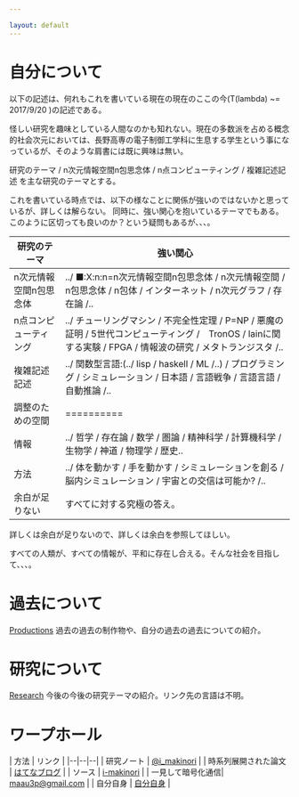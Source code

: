 ```yaml
---

layout: default
---
```


# 自分について
以下の記述は、何れもこれを書いている現在の現在のここの今(T(lambda) ~= 2017/9/20 )の記述である。

怪しい研究を趣味としている人間なのかも知れない。現在の多数派を占める概念的社会次元においては、長野高専の電子制御工学科に生息する学生という事になっているが、そのような肩書には既に興味は無い。

研究のテーマ / n次元情報空間n包思念体 / n点コンピューティング / 複雑記述記述 を主な研究のテーマとする。

これを書いている時点では、以下の様なことに関係が強いのではないかと思っているが、詳しくは解らない。
同時に、強い関心を抱いているテーマでもある。このように区切っても良いのか？という疑問もあるが、、、。


| 研究のテーマ | 強い関心 |
|--|--|
| n次元情報空間n包思念体　| ../ ■:X:n:n=n次元情報空間n包思念体 / n次元情報空間 / n包思念体 / n包体 / インターネット / n次元グラフ / 存在論 /.. |
| n点コンピューティング | ../ チューリングマシン / 不完全性定理 / P=NP / 悪魔の証明 / 5世代コンピューティング /　TronOS / lainに関する実験 / FPGA / 情報波の研究 / メタトランジスタ /.. |
| 複雑記述記述 | ../ 関数型言語:(../ lisp / haskell / ML /..) / プログラミング / シミュレーション / 日本語 / 言語戦争 / 言語言語 / 自動推論 /.. |
| 調整のための空間 | ========== |
| 情報 | ../ 哲学 / 存在論 / 数学 / 圏論 / 精神科学 / 計算機科学 / 生物学 / 神道 / 物理学 / 歴史.. |
| 方法 | ../ 体を動かす / 手を動かす / シミュレーションを創る / 脳内シミュレーション / 宇宙との交信は可能か? /.. |
| 余白が足りない | すべてに対する究極の答え。|


詳しくは余白が足りないので、詳しくは余白を参照してほしい。

すべての人類が、すべての情報が、平和に存在し合える。そんな社会を目指して、、、。

# 過去について
[Productions](./productions.html)
過去の過去の制作物や、自分の過去の過去についての紹介。

# 研究について
[Research](./research.html)
今後の今後の研究テーマの紹介。リンク先の言語は不明。

# ワープホール

| 方法 | リンク |
|--|--|--|
| 研究ノート | [@i_makinori](https://twitter.com/i_makinori) |
| 時系列展開された論文 | [はてなブログ](http://ikemaki.hatenablog.com/archive) |
| ソース | [i-makinori](https://github.com/i-makinori) |
| 一見して暗号化通信| [maau3p@gmail.com](maau3p@gmail.com) |
| 自分自身 | [自分自身](/) |
 
